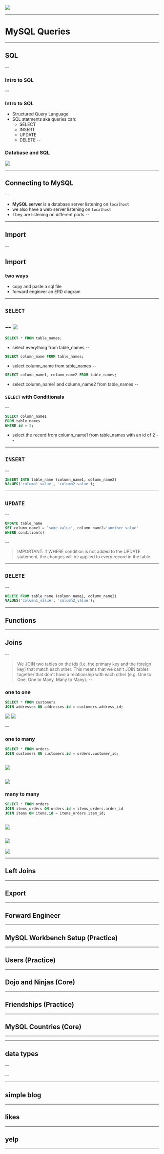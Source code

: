 ![](../images/coding_dojo_logo_white.png)
<!-- .slide:data-background="#000000" -->
---
# MySQL Queries
---
## SQL
--
### Intro to SQL
<!-- .slide:data-background="#999" -->
--
<!-- .slide:data-background="#999" -->
### Intro to SQL
- Structured Query Language <!-- .element: class="fragment" -->
- SQL statments aka queries can: <!-- .element: class="fragment" -->
  - SELECT <!-- .element: class="fragment" -->
  - INSERT <!-- .element: class="fragment" -->
  - UPDATE <!-- .element: class="fragment" -->
  - DELETE <!-- .element: class="fragment" -->
--
### Database and SQL
![](../images/sql-icon.png) 


---
## Connecting to MySQL
--
- **MySQL server** is a database server listening on `localhost`
- we also have a web server listening on `localhost`
- They are listening on different ports
--
---
## Import
--
## Import

### two ways<!-- .element: class="fragment" -->

- copy and paste a sql file <!-- .element: class="fragment" -->
- forward engineer an ERD diagram <!-- .element: class="fragment" -->

---
## `SELECT`
--
![](../images/twitter_ERD.png)
--
<!-- .slide:data-background="#001100" -->
```sql
SELECT * FROM table_names; 
```
- select everything from table_names <!-- .element: class="fragment" -->
--
<!-- .slide:data-background="#000600" -->
```sql
SELECT column_name FROM table_names; 
```
- select column_name from table_names <!-- .element: class="fragment" -->
--
<!-- .slide:data-background="#000600" -->
```sql
SELECT column_name1, column_name2 FROM table_names; 
```
- select column_name1 and column_name2 from table_names <!-- .element: class="fragment" -->
--
### `SELECT` with Conditionals
--
<!-- .slide:data-background="#000600" -->

```sql
SELECT column_name1 
FROM table_names 
WHERE id = 2;
```

- select the record from column_name1 from table_names with an id of 2 <!-- .element: class="fragment" -->
--


---
## `INSERT`
--
<!-- .slide:data-background="#000600" -->

```sql
INSERT INTO table_name (column_name1, column_name2) 
VALUES('column1_value', 'column2_value');
```

---
## `UPDATE`
--
<!-- .slide:data-background="#000600" -->

```sql
UPDATE table_name 
SET column_name1 = 'some_value', column_name2='another_value' 
WHERE condition(s)
```
--
>IMPORTANT: if WHERE condition is not added to the UPDATE statement, the changes will be applied to every record in the table.
---
## `DELETE`
--
<!-- .slide:data-background="#000600" -->

```sql
DELETE FROM table_name (column_name1, column_name2) 
VALUES('column1_value', 'column2_value');
```
---
## Functions
---
## Joins
--
>We JOIN two tables on the ids (i.e. the primary key and the foreign key) that match each other. This means that we can't JOIN tables together that don't have a relationship with each other (e.g. One to One, One to Many, Many to Many).
--
### one to one

```sql
SELECT * FROM customers 
JOIN addresses ON addresses.id = customers.address_id;
```  
<!-- .element: class="fragment" -->
![](../images/one-to-one4.png)  <!-- .element: class="fragment" -->
![](../images/one-to-one.gif)  <!-- .element: class="fragment" -->

--
### one to many
```sql
SELECT * FROM orders 
JOIN customers ON customers.id = orders.customer_id;
```  
<!-- .element: class="fragment" -->
![](../images/one-many4.png)  <!-- .element: class="fragment" -->
--
![](../images/one-many.gif)  <!-- .element: class="r-fit" -->
--

### many to many
```sql
SELECT * FROM orders 
JOIN items_orders ON orders.id = items_orders.order_id 
JOIN items ON items.id = items_orders.item_id;
```  
<!-- .element: class="fragment" -->
![](../images/m-m4.png)  <!-- .element: class="fragment" -->
--
![](../images/m-m.gif)  <!-- .element: class="r-fit" -->
--
![](../images/twitter_ERD.png)

---
## Left Joins
---
## Export
---
## Forward Engineer
---
## MySQL Workbench Setup (Practice)
---
## Users (Practice)
---
## Dojo and Ninjas (Core)
---
## Friendships (Practice)
---
## MySQL Countries (Core)







---

---
## data types
--

--

---
## simple blog
---
## likes
---
## yelp
---
